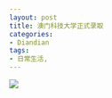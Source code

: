 ```yaml
---
layout: post
title: 澳门科技大学正式录取
categories:
- Diandian
tags:
- 日常生活, 
---
```

<img src="http://m2.img.srcdd.com/farm4/d/2012/0627/10/ED319DDC5BA44D4956CF22B38FB9F1E4_B500_900_500_379.PNG" />
